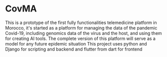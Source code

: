 # CovMA
This is a prototype of the first fully functionalities telemedicine platform in Morocco, it's started as a platform for managing the data of the pandemic Covid-19, including genomics data of the virus and the host, and using them for creating AI tools. The complete version of this platform will serve as a model for any future epidemic situation
This project uses python and Django for scripting and backend and flutter from dart for frontend
